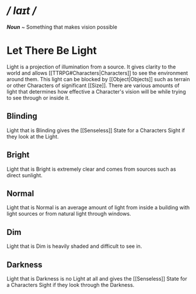 # */ laɪt /*
***Noun*** ~ Something that makes vision possible
# Let There Be Light
Light is a projection of illumination from a source. It gives clarity to the world and allows [[TTRPG#Characters|Characters]] to see the environment around them. This light can be blocked by [[Object|Objects]] such as terrain or other Characters of significant [[Size]]. 
There are various amounts of light that determines how effective a Character's vision will be while trying to see through or inside it.
## Blinding
Light that is Blinding gives the [[Senseless]] State for a Characters Sight if they look at the Light.
## Bright
Light that is Bright is extremely clear and comes from sources such as direct sunlight.
## Normal
Light that is Normal is an average amount of light from inside a building with light sources or from natural light through windows.
## Dim
Light that is Dim is heavily shaded and difficult to see in.
## Darkness
Light that is Darkness is no Light at all and gives the [[Senseless]] State for a Characters Sight if they look through the Darkness.